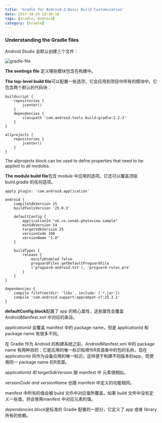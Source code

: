 ```yaml
---
title: 'Gradle for Android-2:Basic Build Customization'
date: 2017-10-24 19:30:18
tags: [Gradle, Android]
category: [Gradle]
---
```


### Understanding the Gradle files

Android Studio 会默认创建三个文件：

![gradle-file](/images/gradle-file.png)

**The seetings file** 定义哪些模块包含在构建中。

**The top-level build file**可以配置一些选项，它会应用到项目中所有的模块中。它包含两个默认的代码块：

```
buildscript {
    repositories {
        jcenter()
    }
    dependencies {
        classpath 'com.android.tools.build:gradle:2.2.3'
    }
}

allprojects {
    repositories {
        jcenter()
    }
}
```

The allprojects block can be used to defne properties that need to be applied to all modules. 


**The module build file**包含 module 中应用的选项。它还可以覆盖顶级 build.gradle 的任何选项。

```
apply plugin: 'com.android.application'

android {
    compileSdkVersion 25
    buildToolsVersion '25.0.3'

    defaultConfig {
        applicationId "uk.co.senab.photoview.sample"
        minSdkVersion 14
        targetSdkVersion 25
        versionCode 100
        versionName "1.0"
    }

	buildTypes {
		release {
			minifyEnabled false
			proguardFiles getDefaultProguardFile
			('proguard-android.txt'), 'proguard-rules.pro'
		}
	}
}

dependencies {
	compile fileTree(dir: 'libs', include: ['*.jar'])
    compile 'com.android.support:appcompat-v7:25.3.1'
}

```

**defaultConfig block**配置了 app 的核心属性，这些属性会覆盖 AndroidManifest.xml 中对应的条目。

*applicationId* 会覆盖 manifest 中的 package name，但是 applicationId 和 package name 有很多不同。

在 Gradle 作为 Android 的构建系统之前，AndroidManifest.xml 中的 package name 有两种目的：它是应用的唯一标识和用作R资源类中的包的名称，现在 applicationId 将作为设备应用的唯一标识。这样便于构建不同版本的app，而使用同一 package name 的R资源。


*applicationId 和 targetSdkVersion* 跟 manifest 中 <user-sdk>元素很相似。

*versionCode and versionName* 也跟 manifest 中定义的功能相同。

manifest 中所有的值会被 build 文件中对应值所覆盖，如果 build 文件中没有定义一些值，将会使用manifest 中对应元素的值。

*dependencies block*是标准的 Gradle 配置的一部分，它定义了 app 或者 library 所有的依赖。